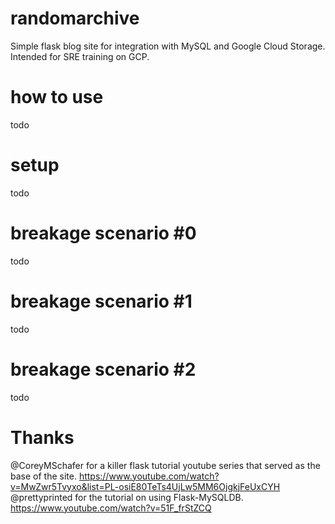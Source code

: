 # randomarchive
Simple flask blog site for integration with MySQL and Google Cloud Storage. Intended for SRE training on GCP.

# how to use
todo

# setup
todo

# breakage scenario #0
todo

# breakage scenario #1
todo

# breakage scenario #2
todo

# Thanks
@CoreyMSchafer for a killer flask tutorial youtube series that served as the base of the site. https://www.youtube.com/watch?v=MwZwr5Tvyxo&list=PL-osiE80TeTs4UjLw5MM6OjgkjFeUxCYH
@prettyprinted for the tutorial on using Flask-MySQLDB. https://www.youtube.com/watch?v=51F_frStZCQ
